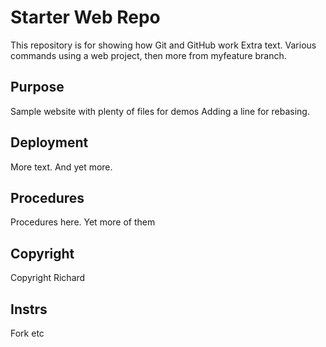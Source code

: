 # Starter Web Repo

This repository is for showing how Git and GitHub work
Extra text. Various commands using a web project, then more from myfeature branch.

## Purpose

Sample website with plenty of files for demos
Adding a line for rebasing.

## Deployment

More text. And yet more.

## Procedures

Procedures here. Yet more of them

## Copyright

Copyright Richard

## Instrs

Fork etc